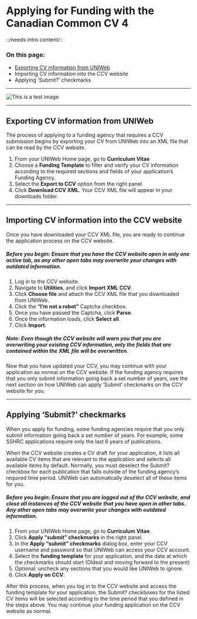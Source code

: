 # Applying for Funding with the Canadian Common CV 4
 ::/needs intro content/::

### On this page:
- [Exporting CV information from UNIWeb][1]
- Importing CV information into the CCV website
- Applying ‘Submit?’ checkmarks

---- 

![This is a test image][image-1]

---- 

## Exporting CV information from UNIWeb
The process of applying to a funding agency that requires a CCV submission begins by exporting your CV from UNIWeb into an XML file that can be read by the CCV website. 

1. From your UNIWeb Home page, go to **Curriculum Vitae**
2. Choose a **Funding Template** to filter and verify your CV information according to the required sections and fields of your application’s Funding Agency.
3. Select the **Export to CCV** option from the right panel
4. Click **Download CCV XML**. Your CCV XML file will appear in your downloads folder.

---- 

## Importing CV information into the CCV website
Once you have downloaded your CCV XML file, you are ready to continue the application process on the CCV website.

##### **Before you begin:** Ensure that you have the CCV website open in only one active tab, as any other open tabs may overwrite your changes with outdated information.

1. Log in to the CCV website.
2. Navigate to **Utilities**, and click **Import XML CCV**. 
3. Click **Choose file** and attach the CCV XML file that you downloaded from UNIWeb.
4. Click the **“I’m not a robot”** Captcha checkbox.
5. Once you have passed the Captcha, click **Parse**.
6. Once the information loads, click **Select all**.
7. Click **Import**.

##### **Note:** Even though the CCV website will warn you that you are overwriting your existing CCV information, only the fields that are contained within the XML file will be overwritten.

Now that you have updated your CCV, you may continue with your application as normal on the CCV website. If the funding agency requires that you only submit information going back a set number of years, see the next section on how UNIWeb can apply ‘Submit’ checkmarks on the CCV website for you. 

---- 

## Applying ‘Submit?’ checkmarks
When you apply for funding, some funding agencies require that you only submit information going back a set number of years. For example, some SSHRC applications require only the last 6 years of publications. 

When the CCV website creates a CV draft for your application, it lists all available CV items that are relevant to the application and selects all available items by default. Normally, you must deselect the Submit? checkbox for each publication that falls outside of the funding agency’s required time period. UNIWeb can automatically deselect all of these items for you.

##### **Before you begin:** Ensure that you are logged out of the CCV website, and close all instances of the CCV website that you have open in other tabs. Any other open tabs may overwrite your changes with outdated information.

1. From your UNIWeb Home page, go to **Curriculum Vitae**.
2. Click **Apply “submit” checkmarks** in the right panel.
3. In the **Apply “submit” checkmarks** dialog box, enter your CCV username and password so that UNIWeb can access your CCV account.
4. Select the **funding template** for your application, and the date at which the checkmarks should start (Oldest and moving forward to the present)
5. Optional: uncheck any sections that you would like UNIWeb to ignore.
6. Click **Apply on CCV**.

After this process, when you log in to the CCV website and access the funding template for your application, the Submit? checkboxes for the listed CV items will be selected according to the time period that you defined in the steps above. You may continue your funding application on the CCV website as normal.

[1]:	##exporting-cv-information-from-uniweb

[image-1]:	https://policomm-commpoli.gccollab.ca/conference2018/assets/images/conf-logo-v2.png "Test image"
